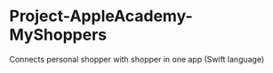 # Project-AppleAcademy-MyShoppers
Connects personal shopper with shopper in one app (Swift language)

